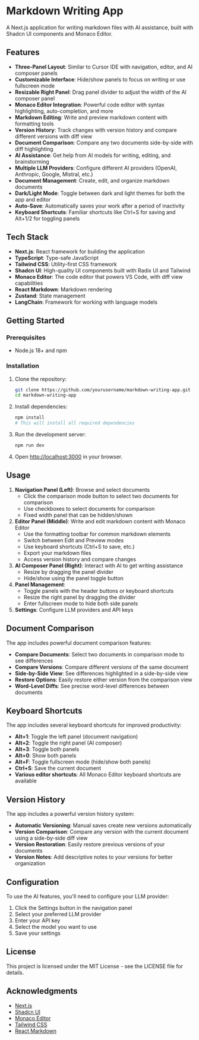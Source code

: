 # Markdown Writing App

A Next.js application for writing markdown files with AI assistance, built with Shadcn UI components and Monaco Editor.

## Features

- **Three-Panel Layout**: Similar to Cursor IDE with navigation, editor, and AI composer panels
- **Customizable Interface**: Hide/show panels to focus on writing or use fullscreen mode
- **Resizable Right Panel**: Drag panel divider to adjust the width of the AI composer panel
- **Monaco Editor Integration**: Powerful code editor with syntax highlighting, auto-completion, and more
- **Markdown Editing**: Write and preview markdown content with formatting tools
- **Version History**: Track changes with version history and compare different versions with diff view
- **Document Comparison**: Compare any two documents side-by-side with diff highlighting
- **AI Assistance**: Get help from AI models for writing, editing, and brainstorming
- **Multiple LLM Providers**: Configure different AI providers (OpenAI, Anthropic, Google, Mistral, etc.)
- **Document Management**: Create, edit, and organize markdown documents
- **Dark/Light Mode**: Toggle between dark and light themes for both the app and editor
- **Auto-Save**: Automatically saves your work after a period of inactivity
- **Keyboard Shortcuts**: Familiar shortcuts like Ctrl+S for saving and Alt+1/2 for toggling panels

## Tech Stack

- **Next.js**: React framework for building the application
- **TypeScript**: Type-safe JavaScript
- **Tailwind CSS**: Utility-first CSS framework
- **Shadcn UI**: High-quality UI components built with Radix UI and Tailwind
- **Monaco Editor**: The code editor that powers VS Code, with diff view capabilities
- **React Markdown**: Markdown rendering
- **Zustand**: State management
- **LangChain**: Framework for working with language models

## Getting Started

### Prerequisites

- Node.js 18+ and npm

### Installation

1. Clone the repository:
   ```bash
   git clone https://github.com/yourusername/markdown-writing-app.git
   cd markdown-writing-app
   ```

2. Install dependencies:
   ```bash
   npm install
   # This will install all required dependencies
   ```

3. Run the development server:
   ```bash
   npm run dev
   ```

4. Open [http://localhost:3000](http://localhost:3000) in your browser.

## Usage

1. **Navigation Panel (Left)**: Browse and select documents
   - Click the comparison mode button to select two documents for comparison
   - Use checkboxes to select documents for comparison
   - Fixed width panel that can be hidden/shown
2. **Editor Panel (Middle)**: Write and edit markdown content with Monaco Editor
   - Use the formatting toolbar for common markdown elements
   - Switch between Edit and Preview modes
   - Use keyboard shortcuts (Ctrl+S to save, etc.)
   - Export your markdown files
   - Access version history and compare changes
3. **AI Composer Panel (Right)**: Interact with AI to get writing assistance
   - Resize by dragging the panel divider
   - Hide/show using the panel toggle button
4. **Panel Management**:
   - Toggle panels with the header buttons or keyboard shortcuts
   - Resize the right panel by dragging the divider
   - Enter fullscreen mode to hide both side panels
5. **Settings**: Configure LLM providers and API keys

## Document Comparison

The app includes powerful document comparison features:

- **Compare Documents**: Select two documents in comparison mode to see differences
- **Compare Versions**: Compare different versions of the same document
- **Side-by-Side View**: See differences highlighted in a side-by-side view
- **Restore Options**: Easily restore either version from the comparison view
- **Word-Level Diffs**: See precise word-level differences between documents

## Keyboard Shortcuts

The app includes several keyboard shortcuts for improved productivity:

- **Alt+1**: Toggle the left panel (document navigation)
- **Alt+2**: Toggle the right panel (AI composer)
- **Alt+3**: Toggle both panels
- **Alt+0**: Show both panels
- **Alt+F**: Toggle fullscreen mode (hide/show both panels)
- **Ctrl+S**: Save the current document
- **Various editor shortcuts**: All Monaco Editor keyboard shortcuts are available

## Version History

The app includes a powerful version history system:

- **Automatic Versioning**: Manual saves create new versions automatically
- **Version Comparison**: Compare any version with the current document using a side-by-side diff view
- **Version Restoration**: Easily restore previous versions of your documents
- **Version Notes**: Add descriptive notes to your versions for better organization

## Configuration

To use the AI features, you'll need to configure your LLM provider:

1. Click the Settings button in the navigation panel
2. Select your preferred LLM provider
3. Enter your API key
4. Select the model you want to use
5. Save your settings

## License

This project is licensed under the MIT License - see the LICENSE file for details.

## Acknowledgments

- [Next.js](https://nextjs.org/)
- [Shadcn UI](https://ui.shadcn.com/)
- [Monaco Editor](https://microsoft.github.io/monaco-editor/)
- [Tailwind CSS](https://tailwindcss.com/)
- [React Markdown](https://github.com/remarkjs/react-markdown)
